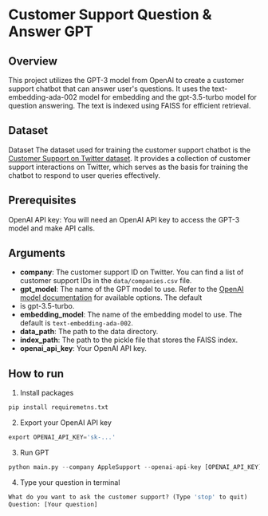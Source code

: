 # Customer Support Question & Answer GPT

## Overview
This project utilizes the GPT-3 model from OpenAI to create a customer support chatbot that can answer user's questions. It uses the text-embedding-ada-002 model for embedding and the gpt-3.5-turbo model for question answering. The text is indexed using FAISS for efficient retrieval.

## Dataset
Dataset
The dataset used for training the customer support chatbot is the [Customer Support on Twitter dataset](https://www.kaggle.com/datasets/thoughtvector/customer-support-on-twitter). It provides a 
collection of customer support interactions on Twitter, which serves as the basis for training the chatbot to respond to user queries effectively.

## Prerequisites
OpenAI API key: You will need an OpenAI API key to access the GPT-3 model and make API calls.

## Arguments

* **company**: The customer support ID on Twitter. You can find a list of customer support IDs in the `data/companies.csv` file.
* **gpt_model**: The name of the GPT model to use. Refer to the [OpenAI model documentation](https://platform.openai.com/docs/models/gpt-3-5) for available options. The default 
* is gpt-3.5-turbo.
* **embedding_model**: The name of the embedding model to use. The default is `text-embedding-ada-002`.
* **data_path**: The path to the data directory.
* **index_path**: The path to the pickle file that stores the FAISS index.
* **openai_api_key**: Your OpenAI API key.

## How to run
1. Install packages
```python 
pip install requiremetns.txt
```
2. Export your OpenAI API key
```python
export OPENAI_API_KEY='sk-...'
```
3. Run GPT
```python
python main.py --company AppleSupport --openai-api-key [OPENAI_API_KEY]
```
4. Type your question in terminal
```python
What do you want to ask the customer support? (Type 'stop' to quit)
Question: [Your question]
```
